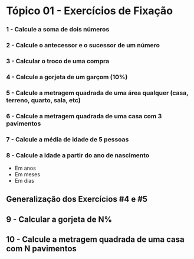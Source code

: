 # Tópico 01 - Exercícios de Fixação

### 1 - Calcule a soma de dois números 

### 2 - Calcule o antecessor e o sucessor de um número

### 3 - Calcular o troco de uma compra

### 4 - Calcule a gorjeta de um garçom (10%)

### 5 - Calcule a metragem quadrada de uma área qualquer (casa, terreno, quarto, sala, etc)

### 6 - Calcule a metragem quadrada de uma casa com 3 pavimentos

### 7 - Calcule a média de idade de 5 pessoas

### 8 - Calcule a idade a partir do ano de nascimento

* Em anos 
* Em meses  
* Em dias    

## Generalização dos Exercícios #4 e #5

## 9 - Calcular a gorjeta de N%

## 10 - Calcule a metragem quadrada de uma casa com N pavimentos
